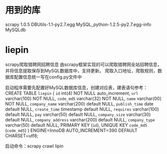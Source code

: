 # 用到的库
scrapy 1.0.5
DBUtils-1.1-py2.7.egg
MySQL_python-1.2.5-py2.7.egg-info
MySQLdb

# liepin
scrapy爬取猎聘网招聘信息
由scrapy框架实现的可以爬取猎聘网全站招聘信息，并将信息提取保存到MySQL数据库中，支持更新。
爬取入口地址，爬取规则，数据库配置信息统一写在config.py文件中

启动程序需要先配置好MySQL数据库信息，创建对应表，建表语句参考：
CREATE TABLE `liepin` (
   `id` int(4) NOT NULL auto_increment,
   `url` varchar(100) NOT NULL,
   `code_md5` varchar(32) NOT NULL,
   `name` varchar(00) NOT NULL,
   `company_name` varchar(200) default NULL,
   `publish_time` date default NULL,
   `create_time` timestamp default NULL,
   `requires` varchar(100) default NULL,
   `pay` varchar(50) default NULL,
   `company_size` varchar(30) default NULL,
   `company_address` varchar(200) default NULL,
   `company_type` varchar(50) default NULL,
   PRIMARY KEY  (`id`),
   UNIQUE KEY `code_md5` (`code_md5`)
 ) ENGINE=InnoDB AUTO_INCREMENT=390 DEFAULT CHARSET=utf8;

启动命令：scrapy crawl lipin
